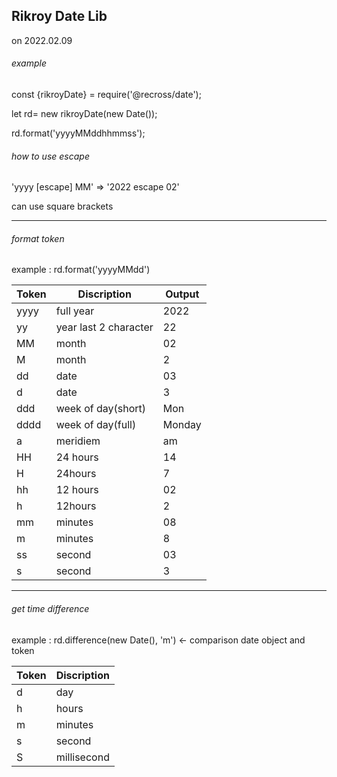 ## Rikroy Date Lib

on  2022.02.09

###### example
const {rikroyDate} = require('@recross/date');

let rd= new rikroyDate(new Date());

rd.format('yyyyMMddhhmmss');



###### how to use escape

'yyyy [escape] MM' => '2022 escape 02'

can use square brackets



---

###### format token

example : rd.format('yyyyMMdd')

| Token | Discription           | Output |
| ----- | --------------------- | ------ |
| yyyy  | full year             | 2022   |
| yy    | year last 2 character | 22     |
| MM    | month                 | 02     |
| M     | month                 | 2      |
| dd    | date                  | 03     |
| d     | date                  | 3      |
| ddd   | week of day(short)    | Mon    |
| dddd  | week of day(full)     | Monday |
| a     | meridiem              | am     |
| HH    | 24 hours              | 14     |
| H     | 24hours               | 7      |
| hh    | 12 hours              | 02     |
| h     | 12hours               | 2      |
| mm    | minutes               | 08     |
| m     | minutes               | 8      |
| ss    | second                | 03     |
| s     | second                | 3      |



---

###### get time difference

example : rd.difference(new Date(), 'm') <- comparison date object and token

| Token | Discription |
| ----- | ----------- |
| d     | day         |
| h     | hours       |
| m     | minutes     |
| s     | second      |
| S     | millisecond |
